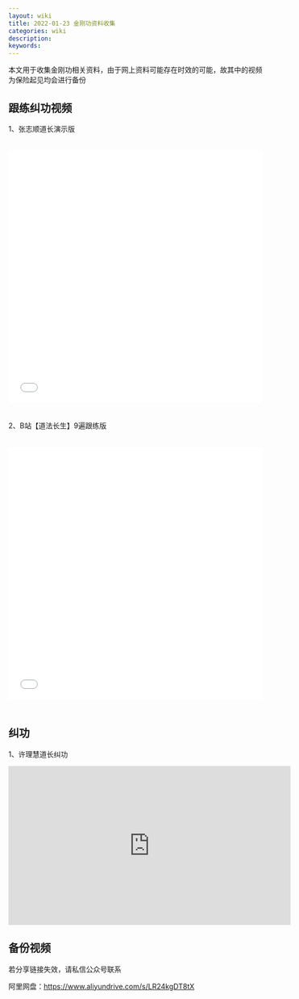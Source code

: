 ```yaml
---
layout: wiki
title: 2022-01-23 金刚功资料收集
categories: wiki
description: 
keywords: 
---
```


本文用于收集金刚功相关资料，由于网上资料可能存在时效的可能，故其中的视频为保险起见均会进行备份



## 跟练纠功视频

1、张志顺道长演示版
<iframe  src="//player.bilibili.com/player.html?aid=47813990&bvid=BV1Tb411s75H&cid=83747580&page=1" scrolling="no" border="0" frameborder="no" framespacing="0" allowfullscreen="true" style="width:100%; height: 500px; max-width:100%; align:center; padding:20px 0;"></iframe>


2、B站【道法长生】9遍跟练版

<iframe src="//player.bilibili.com/player.html?aid=337662623&bvid=BV1XR4y1g7GY&cid=471364293&page=1" scrolling="no" border="0" frameborder="no" framespacing="0" allowfullscreen="true" style="width:100%; height: 500px; max-width:100%; align:center; padding:20px 0;"> </iframe>




## 纠功
1、许理慧道长纠功
<iframe width="560" height="315" src="https://www.youtube.com/embed/lX6KBItX_OA" title="YouTube video player" frameborder="0" allow="accelerometer; autoplay; clipboard-write; encrypted-media; gyroscope; picture-in-picture" allowfullscreen></iframe>



## 备份视频
若分享链接失效，请私信公众号联系

阿里网盘：https://www.aliyundrive.com/s/LR24kgDT8tX
